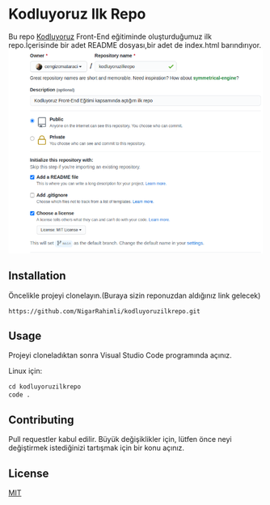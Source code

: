 # Kodluyoruz Ilk Repo
Bu repo [Kodluyoruz](https://kodluyoruz.org/tr/kodluyoruz/) Front-End eğitiminde oluşturduğumuz ilk repo.İçerisinde bir adet README dosyası,bir adet de index.html barındırıyor.
![projemizin bir resmi](https://github.com/Kodluyoruz/taskforce/raw/main/git/odev1/figures/github.png)
## Installation
Öncelikle projeyi clonelayın.(Buraya sizin reponuzdan aldığınız  link gelecek)
```
https://github.com/NigarRahimli/kodluyoruzilkrepo.git
```
## Usage
Projeyi cloneladıktan sonra Visual Studio Code programında açınız.

Linux için:

```
cd kodluyoruzilkrepo
code .
```
## Contributing
Pull requestler kabul edilir. Büyük değişiklikler için, lütfen önce neyi değiştirmek istediğinizi tartışmak için bir konu açınız.

## License
[MIT](https://choosealicense.com/licenses/mit/)  
